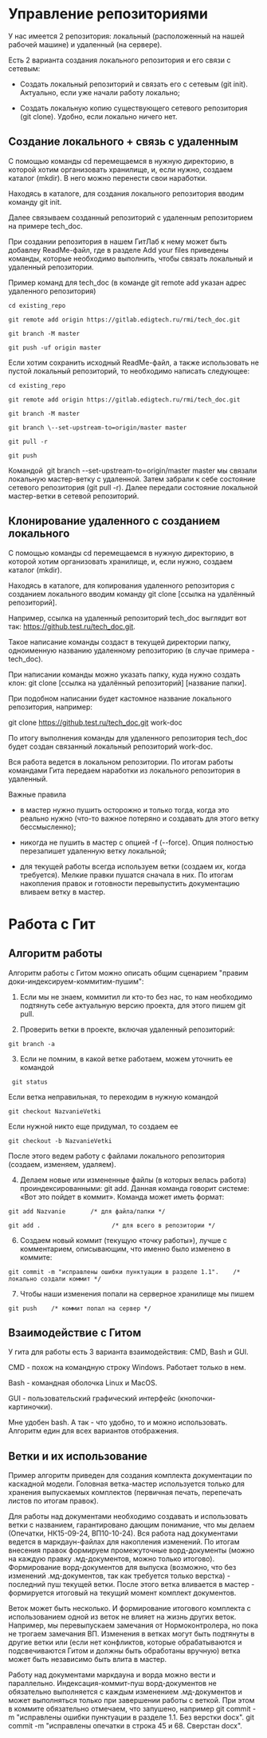 # Управление репозиториями 

У нас имеется 2 репозитория: локальный (расположенный на нашей рабочей
машине) и удаленный (на сервере).

Есть 2 варианта создания локального репозитория и его связи с сетевым:

-   Создать локальный репозиторий и связать его с сетевым (git init).
    Актуально, если уже начали работу локально;

-   Создать локальную копию существующего сетевого репозитория (git
    clone). Удобно, если локально ничего нет.

## Создание локального + связь с удаленным 

С помощью команды cd перемещаемся в нужную директорию, в которой хотим
организовать хранилище, и, если нужно, создаем каталог (mkdir). В него
можно перенести свои наработки.

Находясь в каталоге, для создания локального репозитория вводим команду
git init.

Далее связываем созданный репозиторий с удаленным репозиторием на
примере tech_doc.

При создании репозитория в нашем ГитЛаб к нему может быть добавлеy
ReadMe-файл, где в разделе Add your files приведены команды, которые
необходимо выполнить, чтобы связать локальный и удаленный репозитории.

Пример команд для tech_doc (в команде git remote add указан адрес
удаленного репозитория)

```cd existing_repo```

```git remote add origin https://gitlab.edigtech.ru/rmi/tech_doc.git```

```git branch -M master```

```git push -uf origin master```

Если хотим сохранить исходный ReadMe-файл, а также использовать не
пустой локальный репозиторий, то необходимо написать следующее:

```cd existing_repo```

```git remote add origin https://gitlab.edigtech.ru/rmi/tech_doc.git```

```git branch -M master```

```git branch \--set-upstream-to=origin/master master```

```git pull -r```

```git push```

Командой  git branch \--set-upstream-to=origin/master master мы связали
локальную мастер-ветку с удаленной. Затем забрали к себе состояние
сетевого репозитория (git pull -r). Далее передали состояние локальной
мастер-ветки в сетевой репозиторий.

## Клонирование удаленного с созданием локального

С помощью команды cd перемещаемся в нужную директорию, в которой хотим
организовать хранилище, и, если нужно, создаем каталог (mkdir).

Находясь в каталоге, для копирования удаленного репозитория с созданием
локального вводим команду git clone [ссылка на удалённый репозиторий].

Например, ссылка на удаленный репозиторий tech_doc выглядит вот
так: <https://github.test.ru/tech_doc.git>.

Такое написание команды создаст в текущей директории папку, одноименную
названию удаленному репозиторию (в случае примера -  tech_doc).

При написании команды можно указать папку, куда нужно создать клон: git
clone [ссылка на удалённый репозиторий] [название папки].

При подобном написании будет кастомное название локального репозитория,
например:

git clone https://github.test.ru/tech_doc.git work-doc

По итогу выполнения команды для удаленного репозитория tech_doc будет
создан связанный локальный репозиторий work-doc.

Вся работа ведется в локальном репозитории. По итогам работы командами
Гита передаем наработки из локального репозитория в удаленный.

Важные правила

-   в мастер нужно пушить осторожно и только тогда, когда это реально
    нужно (что-то важное потеряно и создавать для этого ветку
    бессмысленно);

-   никогда не пушить в мастер с опцией -f (--force). Опция полностью
    перезапишет удаленную ветку локальной;

-   для текущей работы всегда используем ветки (создаем их, когда
    требуется). Мелкие правки пушатся сначала в них. По итогам
    накопления правок и готовности перевыпустить документацию вливаем
    ветку в мастер.

# Работа с Гит 

## Алгоритм работы 

Алгоритм работы с Гитом можно описать общим сценарием "правим
доки-индексируем-коммитим-пушим":

1.  Если мы не знаем, коммитил ли кто-то без нас, то нам необходимо
    подтянуть себе актуальную версию проекта, для этого пишем git pull.

2.  Проверить ветки в проекте, включая удаленный репозиторий:

```git branch -a```

3.  Если не помним, в какой ветке работаем, можем уточнить ее командой

``` git status```

Если ветка неправильная, то переходим в нужную командой

```git checkout NazvanieVetki```

Если нужной никто еще придумал, то создаем ее

```git checkout -b NazvanieVetki```

После этого ведем работу с файлами локального репозитория (создаем, изменяем, удаляем).

4.  Делаем новые или измененные файлы (в которых велась работа) проиндексированными: git add. Данная команда говорит системе: «Вот это пойдет в коммит». Команда может иметь формат:

```git add Nazvanie       /* для файла/папки */```

```git add .                    /* для всего в репозитории */```

6.  Создаем новый коммит (текущую «точку работы»), лучше с комментарием,
    описывающим, что именно было изменено в коммите:

```git commit -m "исправлены ошибки пунктуации в разделе 1.1".    /* локально создали коммит */```

7.  Чтобы наши изменения попали на серверное хранилище мы пишем

```git push    /* коммит попал на сервер */```

## Взаимодействие с Гитом 

У гита для работы есть 3 варианта взаимодействия: CMD, Bash и GUI.

CMD - похож на командную строку Windows. Работает только в нем.

Bash - командная оболочка Linux и MacOS.

GUI - пользовательский графический интерфейс (кнопочки-картиночки).

Мне удобен bash. А так - что удобно, то и можно использовать. Алгоритм
един для всех вариантов отображения.

## Ветки и их использование 

Пример алгоритм приведен для создания комплекта документации по каскадной модели. 
Головная ветка-мастер используется только для хранения выпускаемых комплектов (первичная печать, перепечать листов по
итогам правок).

Для работы над документами необходимо создавать и использовать ветки с
названием, гарантировано дающим понимание, что мы делаем (Опечатки,
НК15-09-24, ВП10-10-24). Вся работа над документами ведется в
маркдаун-файлах для накопления изменений. По итогам внесения правок
формируем промежуточные ворд-документы (можно на каждую правку
.мд-документов, можно только итогово). Формирование ворд-документов для
выпуска (возможно, что без изменений .мд-документов, так как требуется
только верстка) - последний пуш текущей ветки.
После этого ветка вливается в мастер - формируется итоговый на текущий
момент комплект документов.

Веток может быть несколько. И формирование итогового комплекта с
использованием одной из веток не влияет на жизнь других веток.
Например, мы перевыпускаем замечания от Нормоконтролера, но пока не трогаем
замечания ВП. Изменения в ветках могут быть подтянуты в другие ветки
или (если нет конфликтов, которые обрабатываются и подсвечиваются Гитом
и должны быть обработаны вручную) ветка может быть независимо быть влита
в мастер.

Работу над документами маркдауна и ворда можно вести и параллельно.
Индексация-коммит-пуш ворд-документов не обязательно выполняется с
каждым изменением .мд-документов и может выполняться только при
завершении работы с веткой. При этом в коммите обязательно отмечаем, что
запушено, например git commit -m "исправлены ошибки пунктуации в
разделе 1.1. Без верстки docx". git commit -m "исправлены опечатки в
строка 45 и 68. Сверстан docx".   